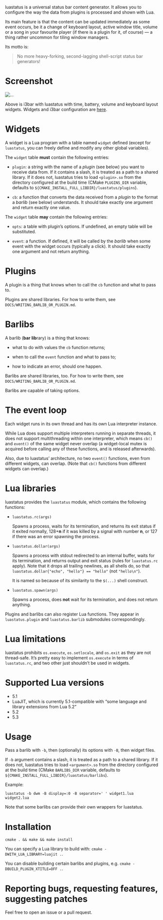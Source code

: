 luastatus is a universal status bar content generator. It allows you to
configure the way the data from plugins is processed and shown with Lua.

Its main feature is that the content can be updated immediately as some event
occurs, be it a change of keyboard layout, active window title, volume or a song
in your favourite player (if there is a plugin for it, of course) — a thing
rather uncommon for tiling window managers.

Its motto is:

> No more heavy-forking, second-lagging shell-script status bar generators!

Screenshot
===

![...](https://cloud.githubusercontent.com/assets/22565120/19625163/fecb2310-9921-11e6-90f3-17d291278531.gif)

Above is i3bar with luastatus with time, battery, volume and keyboard layout
widgets. Widgets and i3bar configuration are
[here](https://github.com/shdown/luastatus/tree/master/contrib/widget-examples).

Widgets
===
A widget is a Lua program with a table named `widget` defined (except for
`luastatus`, you can freely define and modify any other global variables).

The `widget` table **must** contain the following entries:

  * `plugin`: a string with the name of a *plugin* (see below) you want to
  receive data from. If it contains a slash, it is treated as a path to a shared
  library. If it does not, luastatus tries to load `<plugin>.so` from the
  directory configured at the build time (CMake `PLUGINS_DIR` variable, defaults
  to `${CMAKE_INSTALL_FULL_LIBDIR}/luastatus/plugins`).

  * `cb`: a function that converts the data received from a *plugin* to the
  format a *barlib* (see below) understands. It should take exactly one
  argument and return exactly one value.

The `widget` table **may** contain the following entries:

  * `opts`: a table with plugin’s options. If undefined, an empty table will be
  substituted.

  * `event`: a function. If defined, it will be called by the *barlib* when some
  event with the widget occurs (typically a click). It should take exactly one
  argument and not return anything.

Plugins
===
A plugin is a thing that knows when to call the `cb` function and what to pass
to.

Plugins are shared libraries. For how to write them, see
`DOCS/WRITING_BARLIB_OR_PLUGIN.md`.

Barlibs
===
A barlib (**bar** **lib**rary) is a thing that knows:

  * what to do with values the `cb` function returns;

  * when to call the `event` function and what to pass to;

  * how to indicate an error, should one happen.

Barlibs are shared libraries, too. For how to write them, see
`DOCS/WRITING_BARLIB_OR_PLUGIN.md`.

Barlibs are capable of taking options.

The event loop
===
Each widget runs in its own thread and has its own Lua interpreter instance.

While Lua does support multiple interpreters running in separate threads, it
does not support multithreading within one interpreter, which means `cb()` and
`event()` of the same widget never overlap (a widget-local mutex is acquired
before calling any of these functions, and is released afterwards).

Also, due to luastatus’ architecture, no two `event()` functions, even from
different widgets, can overlap. (Note that `cb()` functions from different
widgets can overlap.)

Lua libraries
===
luastatus provides the `luastatus` module, which contains the following
functions:

* `luastatus.rc(args)`

  Spawns a process, waits for its termination, and returns its exit status if it
  exited normally, 128+**n** if it was killed by a signal with number **n**, or
  127 if there was an error spawning the process.

* `luastatus.dollar(args)`

  Spawns a process with stdout redirected to an internal buffer, waits for its
  termination, and returns output and exit status (rules for `luastatus.rc`
  apply). Note that it drops all trailing newlines, as all shells do, so that
  `luastatus.dollar{"echo", "hello"} == "hello"` (not `"hello\n"`).

  It is named so because of its similarity to the `$(...)` shell construct.

* `luastatus.spawn(args)`

  Spawns a process, does **not** wait for its termination, and does not return
  anything.

Plugins and barlibs can also register Lua functions. They appear in
`luastatus.plugin` and `luastatus.barlib` submodules correspondingly.

Lua limitations
===
luastatus prohibits `os.execute`, `os.setlocale`, and `os.exit` as they are not
thread-safe. It’s pretty easy to implement `os.execute` in terms of
`luastatus.rc`, and two other just shouldn’t be used in widgets.

Supported Lua versions
===
* 5.1
* LuaJIT, which is currently 5.1-compatible with “some language and library extensions from Lua 5.2”
* 5.2
* 5.3

Usage
===
Pass a barlib with `-b`, then (optionally) its options with `-B`, then widget
files.

If `-b` argument contains a slash, it is treated as a path to a shared library.
If it does not, luastatus tries to load `<argument>.so` from the directory
configured at the build time (CMake `BARLIBS_DIR` variable, defaults to
`${CMAKE_INSTALL_FULL_LIBDIR}/luastatus/barlibs`).

Example:

    luastatus -b dwm -B display=:0 -B separator=' ' widget1.lua widget2.lua

Note that some barlibs can provide their own wrappers for luastatus.

Installation
===
`cmake . && make && make install`

You can specify a Lua library to build with: `cmake -DWITH_LUA_LIBRARY=luajit .`.

You can disable building certain barlibs and plugins, e.g. `cmake -DBUILD_PLUGIN_XTITLE=OFF .`.

Reporting bugs, requesting features, suggesting patches
===
Feel free to open an issue or a pull request.
